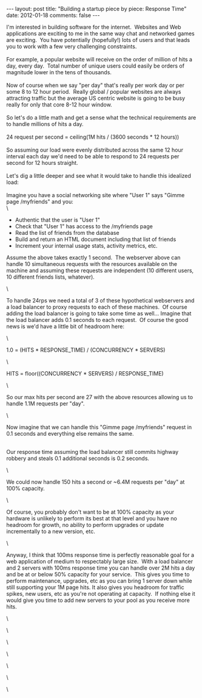 --- layout: post title: "Building a startup piece by piece: Response
Time" date: 2012-01-18 comments: false ---

I'm interested in building software for the internet.  Websites and Web
applications are exciting to me in the same way chat and networked games
are exciting.  You have potentially (hopefully!) lots of users and that
leads you to work with a few very challenging constraints.\
\
For example, a popular website will receive on the order of million of
hits a day, every day.  Total number of unique users could easily be
orders of magnitude lower in the tens of thousands.\
\
Now of course when we say "per day" that's really per work day or per
some 8 to 12 hour period.  Really global / popular websites are always
attracting traffic but the average US centric website is going to be
busy really for only that core 8-12 hour window. \
\
So let's do a little math and get a sense what the technical
requirements are to handle millions of hits a day.\
\
24 request per second = ceiling(1M hits / (3600 seconds \* 12 hours))\
\
So assuming our load were evenly distributed across the same 12 hour
interval each day we'd need to be able to respond to 24 requests per
second for 12 hours straight. \
\
Let's dig a little deeper and see what it would take to handle this
idealized load:\
\
Imagine you have a social networking site where "User 1" says "Gimme
page /myfriends" and you:\
\

-   Authentic that the user is "User 1"
-   Check that "User 1" has access to the /myfriends page
-   Read the list of friends from the database
-   Build and return an HTML document including that list of friends
-   Increment your internal usage stats, activity metrics, etc.

Assume the above takes exactly 1 second.  The webserver above can handle
10 simultaneous requests with the resources available on the machine and
assuming these requests are independent (10 different users, 10
different friends lists, whatever).

\

To handle 24rps we need a total of 3 of these hypothetical webservers
and a load balancer to proxy requests to each of these machines.  Of
course adding the load balancer is going to take some time as well...
Imagine that the load balancer adds 0.1 seconds to each request.  Of
course the good news is we'd have a little bit of headroom here:

\

1.0 = (HITS \* RESPONSE\_TIME) / (CONCURRENCY \* SERVERS)

\

HITS = floor((CONCURRENCY \* SERVERS) / RESPONSE\_TIME)

\

So our max hits per second are 27 with the above resources allowing us
to handle 1.1M requests per "day".

\

Now imagine that we can handle this "Gimme page /myfriends" request in
0.1 seconds and everything else remains the same.  

\
Our response time assuming the load balancer still commits highway
robbery and steals 0.1 additional seconds is 0.2 seconds.  

\

We could now handle 150 hits a second or \~6.4M requests per "day" at
100% capacity. 

\

Of course, you probably don't want to be at 100% capacity as your
hardware is unlikely to perform its best at that level and you have no
headroom for growth, no ability to perform upgrades or update
incrementally to a new version, etc.

\

Anyway, I think that 100ms response time is perfectly reasonable goal
for a web application of medium to respectably large size.  With a load
balancer and 2 servers with 100ms response time you can handle over 2M
hits a day and be at or below 50% capacity for your service.  This gives
you time to perform maintenance, upgrades, etc as you can bring 1 server
down while still supporting your 1M page hits. It also gives you
headroom for traffic spikes, new users, etc as you're not operating at
capacity.  If nothing else it would give you time to add new servers to
your pool as you receive more hits.

\

\

\

\

\

\

\

